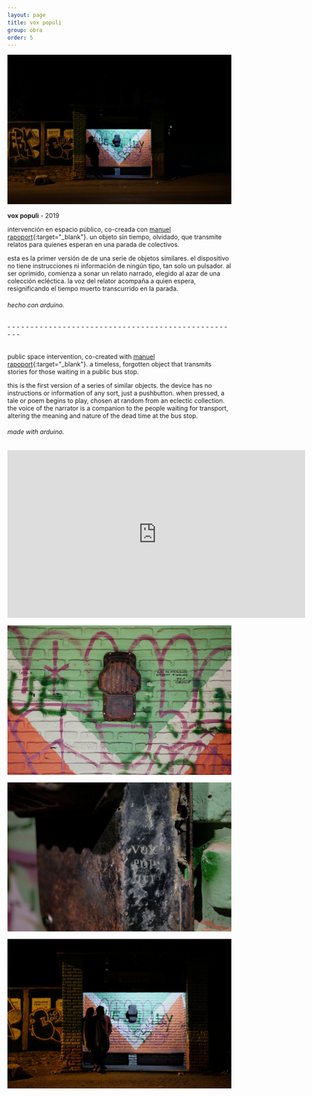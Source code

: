 ```yaml
---
layout: page
title: vox populi
group: obra
order: 5
---
```


![image](public/images/vox_populi_01.jpg)

**vox populi** - 2019

intervención en espacio público, co-creada con [manuel rapoport](https://designopatagonia.com.ar/nosotros/){:target="_blank"}. un objeto sin tiempo, olvidado, que transmite relatos para quienes esperan en una parada de colectivos.

esta es la primer versión de de una serie de objetos similares. el dispositivo no tiene instrucciones ni información de ningún tipo, tan solo un pulsador. al ser oprimido, comienza a sonar un relato narrado, elegido al azar de una colección ecléctica. la voz del relator acompaña a quien espera, resignificando el tiempo muerto transcurrido en la parada.

###### hecho con arduino.

###### - - - - - - - - - - - - - - - - - - - - - - - - - - - - - - - - - - - - - - - - - - - - - - - - - - -

public space intervention, co-created with [manuel rapoport](https://designopatagonia.com.ar/nosotros/){:target="_blank"}. a timeless, forgotten object that transmits stories for those waiting in a public bus stop.

this is the first version of a series of similar objects. the device has no instructions or information of any sort, just a pushbutton. when pressed, a tale or poem begins to play, chosen at random from an eclectic collection. the voice of the narrator is a companion to the people waiting for transport, altering the meaning and nature of the dead time at the bus stop.

###### made with arduino.

<iframe src="https://player.vimeo.com/video/345768543?color=ffffff&title=0&byline=0&portrait=0" width="670" height="377" frameborder="0" allow="autoplay; fullscreen; picture-in-picture" allowfullscreen></iframe>

![image](public/images/vox_populi_02.jpg)

![image](public/images/vox_populi_03.jpg)

![image](public/images/vox_populi_04.jpg)
